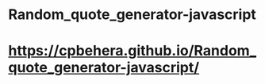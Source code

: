 # Random_quote_generator-javascript
# https://cpbehera.github.io/Random_quote_generator-javascript/
